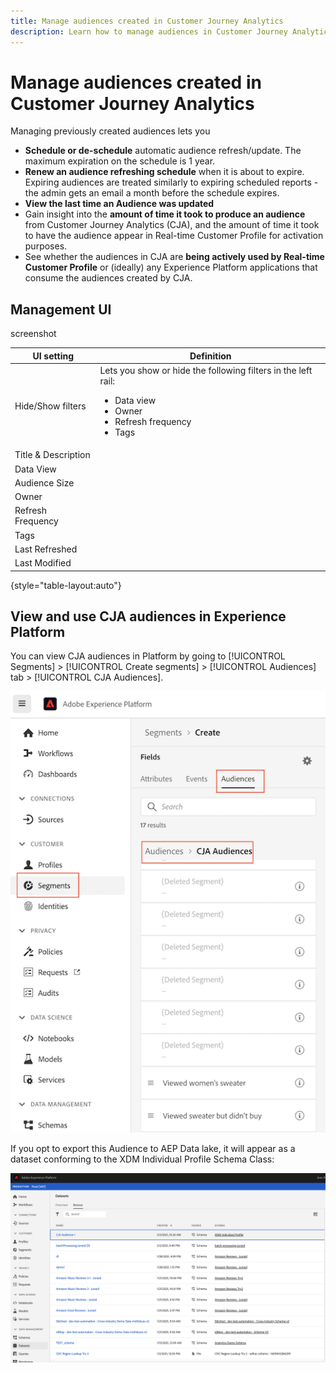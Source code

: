 ```yaml
---
title: Manage audiences created in Customer Journey Analytics
description: Learn how to manage audiences in Customer Journey Analytics
---
```


# Manage audiences created in Customer Journey Analytics

Managing previously created audiences lets you

* **Schedule or de-schedule** automatic audience refresh/update. The maximum expiration on the schedule is 1 year. 
* **Renew an audience refreshing schedule** when it is about to expire. Expiring audiences are treated similarly to expiring scheduled reports - the admin gets an email a month before the schedule expires.
* **View the last time an Audience was updated**
* Gain insight into the **amount of time it took to produce an audience** from Customer Journey Analytics (CJA), and the amount of time it took to have the audience appear in Real-time Customer Profile for activation purposes.
* See whether the audiences in CJA are **being actively used by Real-time Customer Profile** or (ideally) any Experience Platform applications that consume the audiences created by CJA.

## Management UI

screenshot

| UI setting | Definition |
| --- | --- |
| Hide/Show filters | Lets you show or hide the following filters in the left rail: <ul><li>Data view</li><li>Owner</li><li>Refresh frequency</li><li>Tags</li></ul> |
| Title & Description |  |
| Data View | 
| Audience Size |  |
| Owner |  |
| Refresh Frequency |  |
| Tags |  |
| Last Refreshed |  |
| Last Modified |  |

{style="table-layout:auto"}

## View and use CJA audiences in Experience Platform

You can view CJA audiences in Platform by going to [!UICONTROL Segments] > [!UICONTROL Create segments] > [!UICONTROL Audiences] tab > [!UICONTROL CJA Audiences].

![](assets/audiences-aep.png)

If you opt to export this Audience to AEP Data lake, it will appear as a dataset conforming to the XDM Individual Profile Schema Class:

![](assets/aep-datalake.png)

